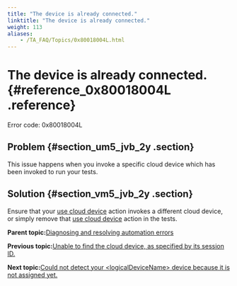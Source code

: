 ```yaml
--- 
title: "The device is already connected."
linktitle: "The device is already connected."
weight: 113
aliases: 
    - /TA_FAQ/Topics/0x80018004L.html
---
```

# The device is already connected. {#reference_0x80018004L .reference}

Error code: 0x80018004L

## Problem {#section_um5_jvb_2y .section}

This issue happens when you invoke a specific cloud device which has been invoked to run your tests.

## Solution {#section_vm5_jvb_2y .section}

Ensure that your [use cloud device](../../TA_Automation/Topics/bia_use_cloud_device.html) action invokes a different cloud device, or simply remove that [use cloud device](../../TA_Automation/Topics/bia_use_cloud_device.html) action in the tests.

**Parent topic:**[Diagnosing and resolving automation errors](../../TA_FAQ/Topics/faq.automation_error.html)

**Previous topic:**[Unable to find the cloud device, as specified by its session ID.](../../TA_FAQ/Topics/0x80018006L.html)

**Next topic:**[Could not detect your <logicalDeviceName\> device because it is not assigned yet.](../../TA_FAQ/Topics/0x80018003L.html)


